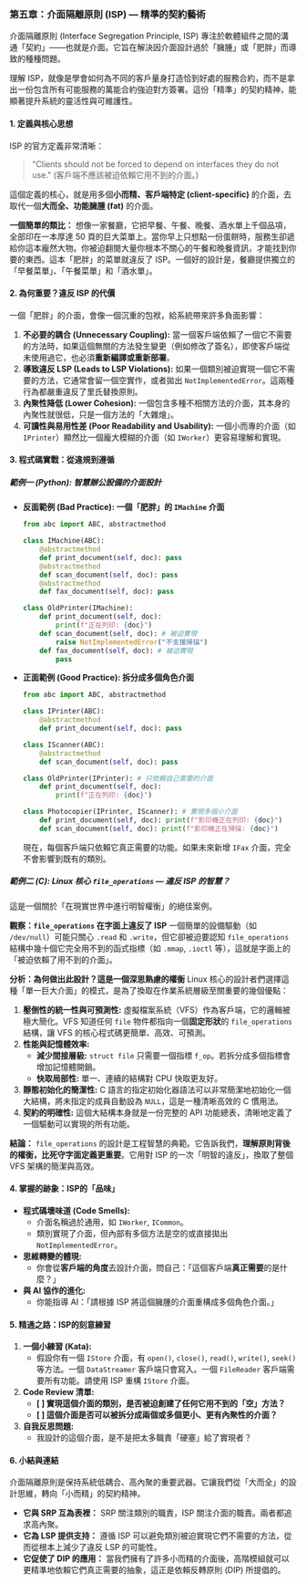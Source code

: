 ### 第五章：介面隔離原則 (ISP) — 精準的契約藝術

介面隔離原則 (Interface Segregation Principle, ISP) 專注於軟體組件之間的溝通「契約」——也就是介面。它旨在解決因介面設計過於「臃腫」或「肥胖」而導致的種種問題。

理解 ISP，就像是學會如何為不同的客戶量身打造恰到好處的服務合約，而不是拿出一份包含所有可能服務的萬能合約強迫對方簽署。這份「精準」的契約精神，能顯著提升系統的靈活性與可維護性。

#### 1. 定義與核心思想

ISP 的官方定義非常清晰：

> "Clients should not be forced to depend on interfaces they do not use."
> (客戶端不應該被迫依賴它用不到的介面。)

這個定義的核心，就是用多個**小而精、客戶端特定 (client-specific)** 的介面，去取代一個**大而全、功能臃腫 (fat)** 的介面。

**一個簡單的類比：**
想像一家餐廳，它把早餐、午餐、晚餐、酒水單上千個品項，全部印在一本厚達 50 頁的巨大菜單上。當你早上只想點一份蛋餅時，服務生卻遞給你這本龐然大物。你被迫翻閱大量你根本不關心的午餐和晚餐資訊，才能找到你要的東西。這本「肥胖」的菜單就違反了 ISP。一個好的設計是，餐廳提供獨立的「早餐菜單」、「午餐菜單」和「酒水單」。

#### 2. 為何重要？違反 ISP 的代價

一個「肥胖」的介面，會像一個沉重的包袱，給系統帶來許多負面影響：

1.  **不必要的耦合 (Unnecessary Coupling):** 當一個客戶端依賴了一個它不需要的方法時，如果這個無關的方法發生變更（例如修改了簽名），即使客戶端從未使用過它，也必須**重新編譯或重新部署**。
2.  **導致違反 LSP (Leads to LSP Violations):** 如果一個類別被迫實現一個它不需要的方法，它通常會留一個空實作，或者拋出 `NotImplementedError`。這兩種行為都嚴重違反了里氏替換原則。
3.  **內聚性降低 (Lower Cohesion):** 一個包含多種不相關方法的介面，其本身的內聚性就很低，只是一個方法的「大雜燴」。
4.  **可讀性與易用性差 (Poor Readability and Usability):** 一個小而專的介面（如 `IPrinter`）顯然比一個龐大模糊的介面（如 `IWorker`）更容易理解和實現。

#### 3. 程式碼實戰：從違規到遵循

##### 範例一 (Python): 智慧辦公設備的介面設計

* **反面範例 (Bad Practice): 一個「肥胖」的 `IMachine` 介面**

    ```python
    from abc import ABC, abstractmethod

    class IMachine(ABC):
        @abstractmethod
        def print_document(self, doc): pass
        @abstractmethod
        def scan_document(self, doc): pass
        @abstractmethod
        def fax_document(self, doc): pass

    class OldPrinter(IMachine):
        def print_document(self, doc):
            print(f"正在列印: {doc}")
        def scan_document(self, doc): # 被迫實現
            raise NotImplementedError("不支援掃描")
        def fax_document(self, doc): # 被迫實現
            pass
    ```

* **正面範例 (Good Practice): 拆分成多個角色介面**

    ```python
    from abc import ABC, abstractmethod

    class IPrinter(ABC):
        @abstractmethod
        def print_document(self, doc): pass

    class IScanner(ABC):
        @abstractmethod
        def scan_document(self, doc): pass

    class OldPrinter(IPrinter): # 只依賴自己需要的介面
        def print_document(self, doc):
            print(f"正在列印: {doc}")

    class Photocopier(IPrinter, IScanner): # 實現多個小介面
        def print_document(self, doc): print(f"影印機正在列印: {doc}")
        def scan_document(self, doc): print(f"影印機正在掃描: {doc}")
    ```
    現在，每個客戶端只依賴它真正需要的功能。如果未來新增 `IFax` 介面，完全不會影響到既有的類別。

##### 範例二 (C): Linux 核心 `file_operations` — 違反 ISP 的智慧？

這是一個關於「在現實世界中進行明智權衡」的絕佳案例。

**觀察：`file_operations` 在字面上違反了 ISP**
一個簡單的設備驅動（如 `/dev/null`）可能只關心 `.read` 和 `.write`，但它卻被迫要認知 `file_operations` 結構中幾十個它完全用不到的函式指標（如 `.mmap`, `.ioctl` 等），這就是字面上的「被迫依賴了用不到的介面」。

**分析：為何做出此設計？這是一個深思熟慮的權衡**
Linux 核心的設計者們選擇這種「單一巨大介面」的模式，是為了換取在作業系統層級至關重要的幾個優點：

1.  **壓倒性的統一性與可預測性:** 虛擬檔案系統（VFS）作為客戶端，它的邏輯被極大簡化。VFS 知道任何 `file` 物件都指向一個**固定形狀**的 `file_operations` 結構，讓 VFS 的核心程式碼更簡單、高效、可預測。
2.  **性能與記憶體效率:**
    * **減少間接層級:** `struct file` 只需要一個指標 `f_op`。若拆分成多個指標會增加記憶體開銷。
    * **快取局部性:** 單一、連續的結構對 CPU 快取更友好。
3.  **靜態初始化的簡潔性:** C 語言的指定初始化器語法可以非常簡潔地初始化一個大結構，將未指定的成員自動設為 `NULL`，這是一種清晰高效的 C 慣用法。
4.  **契約的明確性:** 這個大結構本身就是一份完整的 API 功能總表，清晰地定義了一個驅動可以實現的所有功能。

**結論：** `file_operations` 的設計是工程智慧的典範。它告訴我們，**理解原則背後的權衡，比死守字面定義更重要**。它用對 ISP 的一次「明智的違反」，換取了整個 VFS 架構的簡潔與高效。

#### 4. 掌握的跡象：ISP的「品味」

* **程式碼壞味道 (Code Smells):**
    * 介面名稱過於通用，如 `IWorker`, `ICommon`。
    * 類別實現了介面，但內部有多個方法是空的或直接拋出 `NotImplementedError`。
* **思維轉變的體現:**
    * 你會從**客戶端的角度**去設計介面，問自己：「這個客戶端**真正需要**的是什麼？」
* **與 AI 協作的進化:**
    * 你能指導 AI：「請根據 ISP 將這個臃腫的介面重構成多個角色介面。」

#### 5. 精通之路：ISP的刻意練習

1.  **一個小練習 (Kata):**
    * 假設你有一個 `IStore` 介面，有 `open()`, `close()`, `read()`, `write()`, `seek()` 等方法。一個 `DataStreamer` 客戶端只會寫入。一個 `FileReader` 客戶端需要所有功能。請使用 ISP 重構 `IStore` 介面。
2.  **Code Review 清單:**
    * **[ ] 實現這個介面的類別，是否被迫創建了任何它用不到的「空」方法？**
    * **[ ] 這個介面是否可以被拆分成兩個或多個更小、更有內聚性的介面？**
3.  **自我反思問題:**
    * 我設計的這個介面，是不是把太多職責「硬塞」給了實現者？

#### 6. 小結與連結

介面隔離原則是保持系統低耦合、高內聚的重要武器。它讓我們從「大而全」的設計思維，轉向「小而精」的契約精神。

* **它與 SRP 互為表裡：** SRP 關注類別的職責，ISP 關注介面的職責。兩者都追求高內聚。
* **它為 LSP 提供支持：** 遵循 ISP 可以避免類別被迫實現它們不需要的方法，從而從根本上減少了違反 LSP 的可能性。
* **它促使了 DIP 的應用：** 當我們擁有了許多小而精的介面後，高階模組就可以更精準地依賴它們真正需要的抽象，這正是依賴反轉原則 (DIP) 所提倡的。
